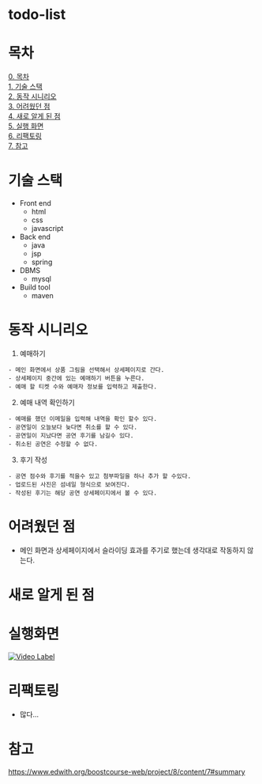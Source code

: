 # todo-list

# 목차
  [0. 목차](#목차)  
  [1. 기술 스택](#기술-스택)  
  [2. 동작 시니리오](#동작-시니리오)  
  [3. 어려웠던 점](#어려웠던-점)  
  [4. 새로 알게 된 점](#새로-알게-된-점)  
  [5. 실행 화면](#실행화면)  
  [6. 리팩토링](#리팩토링)  
  [7. 참고](#참고)  

# 기술 스택
  - Front end
    - html
    - css
    - javascript
  - Back end
    - java
    - jsp
    - spring
  - DBMS
    - mysql
  - Build tool
    - maven

# 동작 시니리오
  1. 예매하기  
  
    - 메인 화면에서 상품 그림을 선택해서 상세페이지로 간다.  
    - 상세페이지 중간에 있는 예매하기 버튼을 누른다.  
    - 예매 할 티켓 수와 예매자 정보를 입력하고 제출한다.  
  2. 예매 내역 확인하기

    - 예매를 했던 이메일을 입력해 내역을 확인 할수 있다.
    - 공연일이 오늘보다 늦다면 취소를 할 수 있다.
    - 공연일이 지났다면 공연 후기를 남길수 있다.
    - 취소된 공연은 수정할 수 없다.
  3. 후기 작성
  
    - 공연 점수와 후기를 적을수 있고 첨부파일을 하나 추가 할 수있다.
    - 업로드된 사진은 섬네일 형식으로 보여진다.
    - 작성된 후기는 해당 공연 상세페이지에서 볼 수 있다.

    
# 어려웠던 점
  - 메인 화면과 상세페이지에서 슬라이딩 효과를 주기로 했는데 생각대로 작동하지 않는다.

# 새로 알게 된 점


# 실행화면
[![Video Label](https://img.youtube.com/vi/kHFgIQeTA0c/0.jpg)](https://youtu.be/kHFgIQeTA0c?t=1)
# 리팩토링
  - 많다...
# 참고
https://www.edwith.org/boostcourse-web/project/8/content/7#summary
